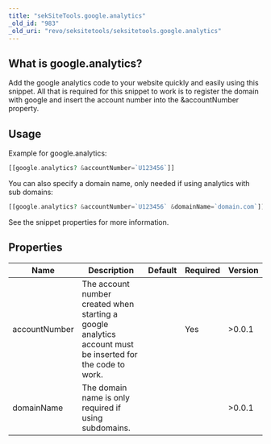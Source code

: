 ```yaml
---
title: "sekSiteTools.google.analytics"
_old_id: "983"
_old_uri: "revo/seksitetools/seksitetools.google.analytics"
---
```


## What is google.analytics?

Add the google analytics code to your website quickly and easily using this snippet. All that is required for this snippet to work is to register the domain with google and insert the account number into the &accountNumber property.

## Usage

Example for google.analytics:

``` php
[[google.analytics? &accountNumber=`U123456`]]
```

You can also specify a domain name, only needed if using analytics with sub domains:

``` php
[[google.analytics? &accountNumber=`U123456` &domainName=`domain.com`]]
```

See the snippet properties for more information.

## Properties

| Name          | Description                                                                                                | Default | Required | Version |
| ------------- | ---------------------------------------------------------------------------------------------------------- | ------- | -------- | ------- |
| accountNumber | The account number created when starting a google analytics account must be inserted for the code to work. |         | Yes      | >0.0.1  |
| domainName    | The domain name is only required if using subdomains.                                                      |         |          | >0.0.1  |